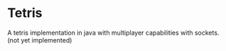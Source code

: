 # Tetris
A tetris implementation in java with multiplayer capabilities with sockets. (not yet implemented)
